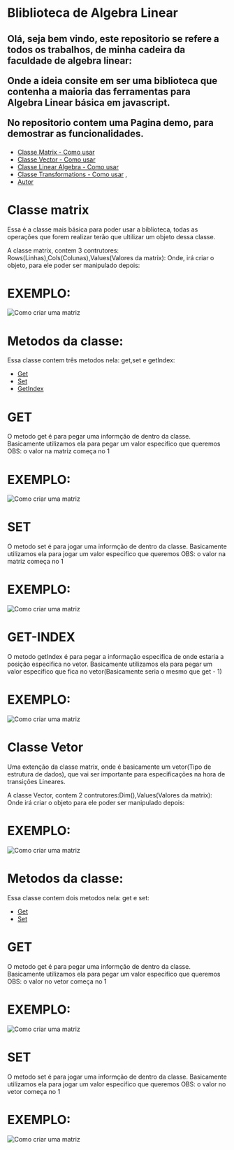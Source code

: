 # Bliblioteca de Algebra Linear

## Olá, seja bem vindo, este repositorio se refere a todos os trabalhos, de minha cadeira da faculdade de algebra linear: <p> Onde a ideia consite em ser uma biblioteca que contenha a maioria das ferramentas para Algebra Linear básica em javascript.<p>No repositorio contem uma Pagina demo, para demostrar as funcionalidades.


* <a href="#matrix">Classe Matrix - Como usar</a> 
* <a href="#vector">Classe Vector - Como usar</a>  
* <a href="#LinearAlgebra">Classe Linear Algebra - Como usar</a> 
* <a href="#tranformation">Classe Transformations - Como usar</a> ,
* <a href="#autor">Autor</a>

<div id="matrix">
<h1>Classe matrix</h1>
<p> 
    Essa é a classe mais básica para poder usar a biblioteca, todas as operações que forem realizar terão que ultilizar um objeto dessa classe. 
</p>
<p>
    A classe matrix, contem 3 contrutores: Rows(Linhas),Cols(Colunas),Values(Valores da matrix): Onde, irá criar o objeto, para ele poder ser manipulado depois:
    <h1>EXEMPLO: </h1>
    <img alt="Como criar uma matriz" title="#Matriz" src="./readMe/gifMatriz.gif"/>
</p>
<P>
    <h1>Metodos da classe:</h1>
    Essa classe contem três metodos nela: get,set e getIndex: 
    <ul>
        <li><a href="#get">Get</a></li>
        <li><a href="#set">Set</a></li>
        <li><a href="#getIndex">GetIndex</a></li>
    </ul>
</P>

<p id="get">
<h1>GET</h1>
 O metodo get é para pegar uma informção de dentro da classe. Basicamente utilizamos ela para pegar um valor especifico que queremos
 OBS: o valor na matriz começa no 1
 <h1>EXEMPLO: </h1>
    <img alt="Como criar uma matriz" title="#Matriz" src="./readMe/get.gif"/>
</p>

<p id="set">
<h1>SET</h1>
 O metodo set é para jogar uma informção de dentro da classe. Basicamente utilizamos ela para jogar um valor especifico que queremos
 OBS: o valor na matriz começa no 1
 <h1>EXEMPLO: </h1>
    <img alt="Como criar uma matriz" title="#Matriz" src="./readMe/set.gif"/>
</p>

<p id="getIndex">
<h1>GET-INDEX</h1>
 O metodo getIndex é para pegar a informação especifica de onde estaria a posição especifica no vetor. Basicamente utilizamos ela para pegar um valor especifico que fica no vetor(Basicamente seria o mesmo que get - 1)
 <h1>EXEMPLO: </h1>
    <img alt="Como criar uma matriz" title="#Matriz" src="./readMe/getIndex.gif"/>
</p>

</div>
<div id="vector">
<h1>Classe Vetor</h1>
<p> 
    Uma extenção da classe matrix, onde é basicamente um vetor(Tipo de estrutura de dados), que vai ser importante para especificações na hora de transições Lineares. 
</p>
<p>
    A classe Vector, contem 2 contrutores:Dim(),Values(Valores da matrix): Onde irá criar o objeto para ele poder ser manipulado depois:
    <h1>EXEMPLO: </h1>
    <img alt="Como criar uma matriz" title="#Matriz" src="./readMe/gifVector.gif"/>
</p>

<P>
    <h1>Metodos da classe:</h1>
    Essa classe contem dois metodos nela: get e set: 
    <ul>
        <li><a href="#get">Get</a></li>
        <li><a href="#set">Set</a></li>
    </ul>
</P>

<p id="get">
<h1>GET</h1>
 O metodo get é para pegar uma informção de dentro da classe. Basicamente utilizamos ela para pegar um valor especifico que queremos
 OBS: o valor no vetor começa no 1
 <h1>EXEMPLO: </h1>
    <img alt="Como criar uma matriz" title="#Matriz" src="./readMe/getVector.gif"/>
</p>

<p id="set">
<h1>SET</h1>
 O metodo set é para jogar uma informção de dentro da classe. Basicamente utilizamos ela para jogar um valor especifico que queremos
 OBS: o valor no vetor começa no 1
 <h1>EXEMPLO: </h1>
    <img alt="Como criar uma matriz" title="#Matriz" src="./readMe/setVector.gif"/>
</p>
</div>
